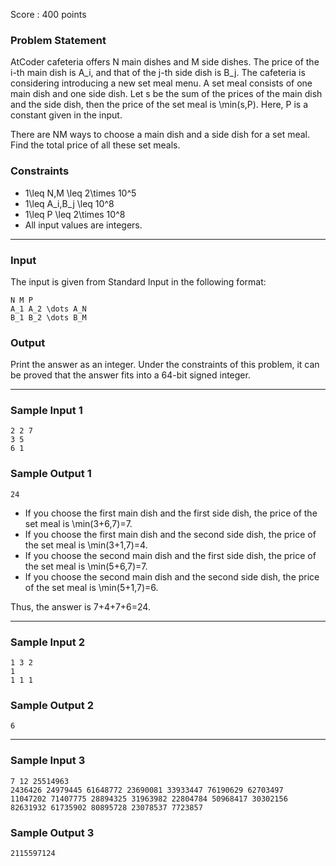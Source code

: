 Score : 400 points

### Problem Statement

AtCoder cafeteria offers N main dishes and M side dishes. The price of the i-th main dish is A\_i, and that of the j-th side dish is B\_j.
The cafeteria is considering introducing a new set meal menu.
A set meal consists of one main dish and one side dish. Let s be the sum of the prices of the main dish and the side dish, then the price of the set meal is \min(s,P).
Here, P is a constant given in the input.

There are NM ways to choose a main dish and a side dish for a set meal. Find the total price of all these set meals.

### Constraints

* 1\leq N,M \leq 2\times 10^5
* 1\leq A\_i,B\_j \leq 10^8
* 1\leq P \leq 2\times 10^8
* All input values are integers.

---

### Input

The input is given from Standard Input in the following format:

```
N M P
A_1 A_2 \dots A_N
B_1 B_2 \dots B_M
```

### Output

Print the answer as an integer.
Under the constraints of this problem, it can be proved that the answer fits into a 64-bit signed integer.

---

### Sample Input 1

```
2 2 7
3 5
6 1
```

### Sample Output 1

```
24
```

* If you choose the first main dish and the first side dish, the price of the set meal is \min(3+6,7)=7.
* If you choose the first main dish and the second side dish, the price of the set meal is \min(3+1,7)=4.
* If you choose the second main dish and the first side dish, the price of the set meal is \min(5+6,7)=7.
* If you choose the second main dish and the second side dish, the price of the set meal is \min(5+1,7)=6.

Thus, the answer is 7+4+7+6=24.

---

### Sample Input 2

```
1 3 2
1
1 1 1
```

### Sample Output 2

```
6
```

---

### Sample Input 3

```
7 12 25514963
2436426 24979445 61648772 23690081 33933447 76190629 62703497
11047202 71407775 28894325 31963982 22804784 50968417 30302156 82631932 61735902 80895728 23078537 7723857
```

### Sample Output 3

```
2115597124
```